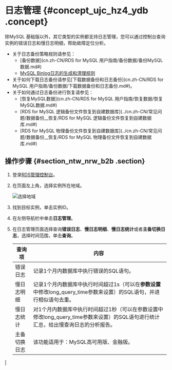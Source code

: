 # 日志管理 {#concept_ujc_hz4_ydb .concept}

除MySQL 基础版以外，其它类型的实例都支持日志管理，您可以通过控制台查询实例的错误日志和慢日志明细，帮助故障定位分析。

-   关于日志备份策略规则请参见：
    -   [备份数据](cn.zh-CN/RDS for MySQL 用户指南/备份数据/备份MySQL数据.md#)
    -   [MySQL Binlog日志的生成和清理规则](https://help.aliyun.com/knowledge_detail/41815.html)
-   关于如何下载日志备份请参见[下载数据备份和日志备份](cn.zh-CN/RDS for MySQL 用户指南/备份数据/下载数据备份和日志备份.md#)。
-   关于如何通过日志备份进行恢复请参见：
    -   [恢复MySQL数据](cn.zh-CN/RDS for MySQL 用户指南/恢复数据/恢复MySQL数据.md#)
    -   [RDS for MySQL 逻辑备份文件恢复到自建数据库](../cn.zh-CN/常见问题/数据备份__恢复/RDS for MySQL 逻辑备份文件恢复到自建数据库.md#)
    -   [RDS for MySQL 物理备份文件恢复到自建数据库](../cn.zh-CN/常见问题/数据备份__恢复/RDS for MySQL 物理备份文件恢复到自建数据库.md#)

## 操作步骤 {#section_ntw_nrw_b2b .section}

1.  登录[RDS管理控制台](https://rds.console.aliyun.com/)。
2.  在页面左上角，选择实例所在地域。

    ![选择地域](http://static-aliyun-doc.oss-cn-hangzhou.aliyuncs.com/assets/img/7814/155063180136543_zh-CN.png)

3.  找到目标实例，单击实例ID。
4.  在左侧导航栏中单击**日志管理**。
5.  在日志管理页面选择查询**错误日志**、**慢日志明细**、**慢日志统计**或者**主备切换日志**，选择时间范围，单击**查询**。

    |查询项|内容|
    |---|--|
    |错误日志|记录1个月内数据库中执行错误的SQL语句。|
    |慢日志明细|记录1个月内数据库中执行时间超过1s（可以在**参数设置**中修改long\_query\_time参数来设置）的SQL语句，并进行相似语句去重。|
    |慢日志统计|对1个月内数据库中执行时间超过1秒（可以在参数设置中修改long\_query\_time参数来设置）的SQL语句进行统计汇总，给出慢查询日志的分析报告。|
    |主备切换日志| 该功能适用于：MySQL高可用版、金融版。

 |



